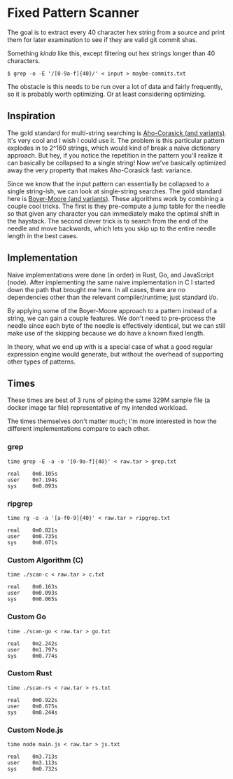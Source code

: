 # Fixed Pattern Scanner

The goal is to extract every 40 character hex string from a source and print
them for later examination to see if they are valid git commit shas.

Something _kinda_ like this, except filtering out hex strings longer than 40
characters.

```
$ grep -o -E '/[0-9a-f]{40}/' < input > maybe-commits.txt
```

The obstacle is this needs to be run over a lot of data and fairly frequently,
so it is probably worth optimizing. Or at least considering optimizing.

## Inspiration

The gold standard for multi-string searching is [Aho-Corasick (and
variants)](https://en.wikipedia.org/wiki/Aho%E2%80%93Corasick_algorithm). It's
very cool and I wish I could use it. The problem is this particular pattern
explodes in to 2^160 strings, which would kind of break a naive dictionary
approach. But hey, if you notice the repetition in the pattern you'll realize it
can basically be collapsed to a single string! Now we've basically optimized
away the very property that makes Aho-Corasick fast: variance.

Since we know that the input pattern can essentially be collapsed to a single
string-ish, we can look at single-string searches. The gold standard here is
[Boyer-Moore (and
variants)](https://en.wikipedia.org/wiki/Boyer%E2%80%93Moore_string-search_algorithm).
These algorithms work by combining a couple cool tricks. The first is they
pre-compute a jump table for the needle so that given any character you can
immediately make the optimal shift in the haystack. The second clever trick is
to search from the end of the needle and move backwards, which lets you skip up
to the entire needle length in the best cases.

## Implementation

Naive implementations were done (in order) in Rust, Go, and JavaScript (node).
After implementing the same naive implementation in C I started down the path
that brought me here. In all cases, there are no dependencies other than the
relevant compiler/runtime; just standard i/o.

By applying some of the Boyer-Moore approach to a pattern instead of a string,
we can gain a couple features. We don't need to pre-process the needle since
each byte of the needle is effectively identical, but we can still make use of
the skipping because we do have a known fixed length.

In theory, what we end up with is a special case of what a good regular
expression engine would generate, but without the overhead of supporting other
types of patterns.

## Times

These times are best of 3 runs of piping the same 329M sample file (a docker
image tar file) representative of my intended workload.

The times themselves don't matter much; I'm more interested in how the different
implementations compare to each other.

### grep

```
time grep -E -a -o '[0-9a-f]{40}' < raw.tar > grep.txt

real    0m8.105s
user    0m7.194s
sys     0m0.893s
```

### ripgrep

```
time rg -o -a '[a-f0-9]{40}' < raw.tar > ripgrep.txt

real    0m0.821s
user    0m0.735s
sys     0m0.071s
```

### Custom Algorithm (C)

```
time ./scan-c < raw.tar > c.txt

real    0m0.163s
user    0m0.093s
sys     0m0.065s
```

### Custom Go

```
time ./scan-go < raw.tar > go.txt

real    0m2.242s
user    0m1.797s
sys     0m0.774s

```

### Custom Rust

```
time ./scan-rs < raw.tar > rs.txt

real    0m0.922s
user    0m0.675s
sys     0m0.244s
```

### Custom Node.js

```
time node main.js < raw.tar > js.txt

real    0m3.713s
user    0m3.113s
sys     0m0.732s
```
